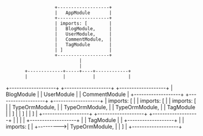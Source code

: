                       +-------------------+
                      |   AppModule       |
                      +-------------------+
                      | imports: [        |
                      |   BlogModule,     |
                      |   UserModule,     |
                      |   CommentModule,  |
                      |   TagModule       |
                      | ]                 |
                      +-------------------+
                               |
                               |
           +-------------+-----+----+------------+  
           |             |          |            |
+-------------------+ +-------------------+ +-------------------+
|   BlogModule      | |   UserModule      | |   CommentModule   |
+-------------------+ +-------------------+ +-------------------+
| imports: [        | | imports: [        | | imports: [        |
|   TypeOrmModule,  | |   TypeOrmModule,  | |   TypeOrmModule,  |
|   TagModule       | | ]                 | | ]                 |
| ]                 | +-------------------+ +-------------------+
+-------------------+          |
           |                   |
           |          +-------------------+
           |          |   TagModule       |
           |          +-------------------+
           |          | imports: [        |
           +--------->|   TypeOrmModule,  |
                      | ]                 |
                      +-------------------+

